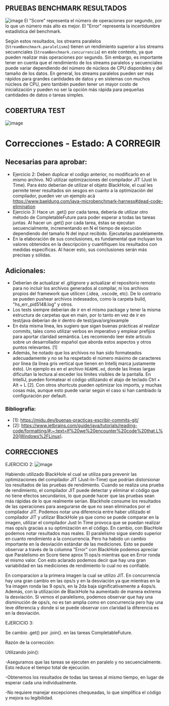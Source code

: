 ## PRUEBAS BENCHMARK RESULTADOS

![image](https://github.com/LucasCesarCanello/ucse-prog2-2023-U2-Canello/assets/130618082/79dbea32-1e29-4094-b5ff-6de29e7d4439)
El "Score" representa el número de operaciones por segundo, por lo que un número más alto es mejor. El "Error"
representa la incertidumbre estadística del benchmark.

Según estos resultados, los streams paralelos (`StreamBenchmark.paralelismo`) tienen un rendimiento superior a los
streams secuenciales (`StreamBenchmark.concurrencia`) en este contexto, ya que pueden realizar más operaciones por
segundo.
Sin embargo, es importante tener en cuenta que el rendimiento de los streams paralelos y secuenciales puede variar
dependiendo del número de núcleos de CPU disponibles y del tamaño de los datos.
En general, los streams paralelos pueden ser más rápidos para grandes cantidades de datos y en sistemas con muchos
núcleos de CPU, pero también pueden tener un mayor costo de inicialización y pueden no ser la opción más rápida para
pequeñas cantidades de datos o tareas simples.

## COBERTURA TEST

![image](https://github.com/LucasCesarCanello/ucse-prog2-2023-U2-Canello/assets/130618082/bf65a670-2a63-4c21-96a4-ae53060ec42e)

# Correcciones - Estado: A CORREGIR

## Necesarias para aprobar:

- Ejercicio 2: Deben duplicar el codigo anterior, no modificarlo en el mismo archivo. NO utilizar
  optimizaciones del compilador JIT (Just In Time). Para ésto deberían de utilizar el objeto BlackHole, el cual les
  permite tener resultados sin sesgos en cuanto a la optimización del compilador, pueden ver un ejemplo
  acá https://www.baeldung.com/java-microbenchmark-harness#dead-code-elimination
- Ejercicio 3: Hace un .get() por cada tarea, debería de utilizar otro método de CompletableFuture para poder esperar a
  todas las tareas juntas. Al hacer un .get() por cada tarea, éstas se ejecutan secuencialmente, incrementando en N el
  tiempo de ejecución dependiendo del tamaño N del input recibido. Ejecutarlas paralelamente.
- En la elaboración de sus conclusiones, es fundamental que incluyan los valores obtenidos en la descripción y
  cuantifiquen los resultados con medidas específicas. Al hacer esto, sus conclusiones serán más precisas y sólidas.

## Adicionales:

- Deberían de actualizar el .gitignore y actualizar el repositorio remoto para no incluir los archivos generados al
  compilar, ni los archivos propios del
  framework que utilicen (.idea, .vscode, etc). De lo contrario se pueden pushear archivos indeseados, como la carpeta
  build, "hs_err_pid5148.log" y otros.
- Los tests siempre deberían de ir en el mismo package y tener la misma estructura de carpetas que en main, por lo tanto
  en vez de ir en test/java deberían de ir dentro de test/java/org/example
- En ésta misma línea, les sugiero que sigan buenas prácticas al realizar commits, tales como utilizar verbos en
  imperativo y emplear prefijos para aportar claridad semántica. Les recomiendo leer éste artículo sobre un
  desarrollador español que aborda estos aspectos y otros puntos relevantes. [1]
- Además, he notado que los archivos no han sido formateados adecuadamente y no se ha respetado el número máximo de
  caracteres por línea (la línea gris vertical que tienen en Intellij marca justamente ésto). Un ejemplo es en el
  archivo `README.md`, donde las líneas largas dificultan la lectura al exceder los límites visibles de la pantalla. En
  IntelliJ, pueden formatear el código utilizando el atajo de teclado Ctrl + Alt + L [2]. Con otros shortcuts pueden
  optimizar los imports, y muchas cosas más, aunque esto puede variar según el caso si han cambiado la configuración por
  default.

### Bibliografía:

- \[1]: https://midu.dev/buenas-practicas-escribir-commits-git/
- \[2]: https://www.jetbrains.com/guide/java/tutorials/reading-code/formatting/#:~:text=If%20we%20encounter%20code%20that,L%20(Windows%2FLinux).

## CORRECCIONES


EJERCICIO 2:
![image](https://github.com/user-attachments/assets/bf0259fd-ec09-4885-b108-2046c3ebab43)


Habiendo utilizado BlackHole el cual se utiliza para prevenir las optimizaciones del compilador JIT (Just-In-Time) que podrían distorsionar los resultados de las pruebas de rendimiento. Cuando se realiza una prueba de rendimiento, el compilador JIT puede detectar y eliminar el código que no tiene efectos secundarios, lo que puede hacer que las pruebas sean más rápidas de lo que realmente serían. Blackhole consume los resultados de las operaciones para asegurarse de que no sean eliminados por el compilador JIT. Podemos notar una diferencia entre haber utilizado el compilador JIT y utilizar BlackHole ya que como se puede comparar en la imagen, utilizar el compilador Just In Time provoca que se puedan realizar mas ops/s gracias a su optimización en el código. En cambio, con BlacHole podemos notar resultados mas reales.
El paralelismo sigue siendo superior en cuanto rendimiento a la concurrencia. Pero ha habido un cambio importante en la desviación estándar de las mediciones. Esto se puede observar a través de la columna "Error" con BlackHole podemos apreciar que Paralelismo en Score tiene aprox 11 ops/s mientras que en Error ronda el mismo valor. Con esto aclarado podemos decir que hay una gran variabilidad en las mediciones de rendimiento lo cual no es confiable.


En comparacion a la primera imagen la cual se utilizo JIT. En concurrencia hay una gran cambio en las ops/s y en la desviación ya que mientras en la 1ra imagen ronda las 9 ops/s, en la 2da baja significativamente a 4ops/s. Además, con la utilización de BlackHole ha aumentado de manera extrema la desviación.
Si vemos el paralelismo, podemos observar que hay una disminución de ops/s, no es tan amplia como en concurrencia pero hay una leve diferencia y donde si se puede observar con claridad la diferencia es en la desviación.


EJERCICIO 3:

Se cambio .get() por .join(). en las tareas CompletableFuture.

Razón de la corrección:

Utilizando join():

-Aseguramos que las tareas se ejecuten en paralelo y no secuencialmente. Esto reduce el tiempo total de ejecución.

-Obtenemos los resultados de todas las tareas al mismo tiempo, en lugar de esperar cada una individualmente.

-No requiere manejar excepciones chequeadas, lo que simplifica el código y mejora su legibilidad.
